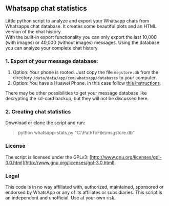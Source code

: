 ## Whatsapp chat statistics
Little python script to analyze and export your Whatsapp chats from Whatsapps chat database. It creates some beautiful plots and an HTML version of the chat history.  
With the built-in export functionality you can only export the last 10,000 (with images) or 40,000 (without images) messages. Using the database you can analyze your complete chat history.
### 1. Export of your message database:
1. Option: Your phone is rooted. Just copy the file `msgstore.db` from the directory `/data/data/app/com.whatsapp/databases` to your computer.
2. Option: You have a Huawei Phone. In this case follow [this instructions](https://github.com/daandtu/whatsapp-chat-stats/blob/master/Huawei%20Export.md).

There may be other possibilities to get your message database like decrypting the sd-card backup, but they will not be discussed here.
### 2. Creating chat statistics
Download or clone the script and run:
> python whatsapp-stats.py "C:\PathToFile\msgstore.db"

### License
The script is licensed under the GPLv3: [http://www.gnu.org/licenses/gpl-3.0.html](http://www.gnu.org/licenses/gpl-3.0.html).
### Legal
This code is in no way affiliated with, authorized, maintained, sponsored or endorsed by WhatsApp or any of its affiliates or subsidiaries. This script is an independent and unofficial. Use at your own risk.